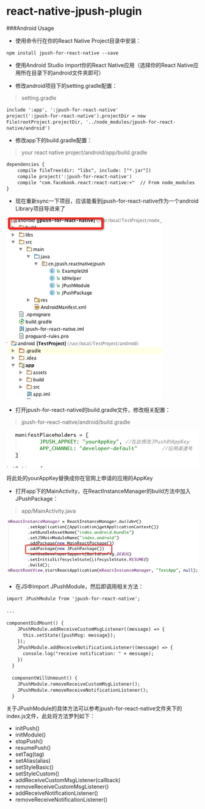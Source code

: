 # react-native-jpush-plugin

###Android Usage

- 使用命令行在你的React Native Project目录中安装：

```
npm install jpush-for-react-native --save
```
- 使用Android Studio import你的React Native应用（选择你的React Native应用所在目录下的android文件夹即可）

- 修改android项目下的setting.gradle配置：
> setting.gradle

```
include ':app', ':jpush-for-react-native'
project(':jpush-for-react-native').projectDir = new File(rootProject.projectDir, '../node_modules/jpush-for-react-native/android')

```

- 修改app下的build.gradle配置：
> your react native project/android/app/build.gradle

```
dependencies {
    compile fileTree(dir: "libs", include: ["*.jar"])
    compile project(':jpush-for-react-native')
    compile "com.facebook.react:react-native:+"  // From node_modules
}
```

- 现在重新sync一下项目，应该能看到jpush-for-react-native作为一个android Library项目导进来了

![](https://github.com/KenChoi1992/SomeArticles/blob/master/screenshots/plugin1.png)

- 打开jpush-for-react-native的build.gradle文件，修改相关配置：
> jpush-for-react-native/android/build.gradle

![](https://github.com/KenChoi1992/SomeArticles/blob/master/screenshots/plugin2.png)

将此处的yourAppKey替换成你在官网上申请的应用的AppKey

- 打开app下的MainActivity，在ReactInstanceManager的build方法中加入JPushPackage：
> app/MainActivity.java

![](https://github.com/KenChoi1992/SomeArticles/blob/master/screenshots/plugin3.png)

- 在JS中import JPushModule，然后即调用相关方法：
```
import JPushModule from 'jpush-for-react-native';

...

componentDidMount() {
    JPushModule.addReceiveCustomMsgListener((message) => {
      this.setState({pushMsg: message});
    });
    JPushModule.addReceiveNotificationListener((message) => {
      console.log("receive notification: " + message);
    })
  }

  componentWillUnmount() {
    JPushModule.removeReceiveCustomMsgListener();
    JPushModule.removeReceiveNotificationListener();
  }
```

关于JPushModule的具体方法可以参考jpush-for-react-native文件夹下的index.js文件，此处将方法罗列如下：

- initPush()
- initModule()
- stopPush()
- resumePush()
- setTag(tag)
- setAlias(alias)
- setStyleBasic()
- setStyleCustom()
- addReceiveCustomMsgListener(callback)
- removeReceiveCustomMsgListener()
- addReceiveNotificationListener()
- removeReceiveNotificationListener()




